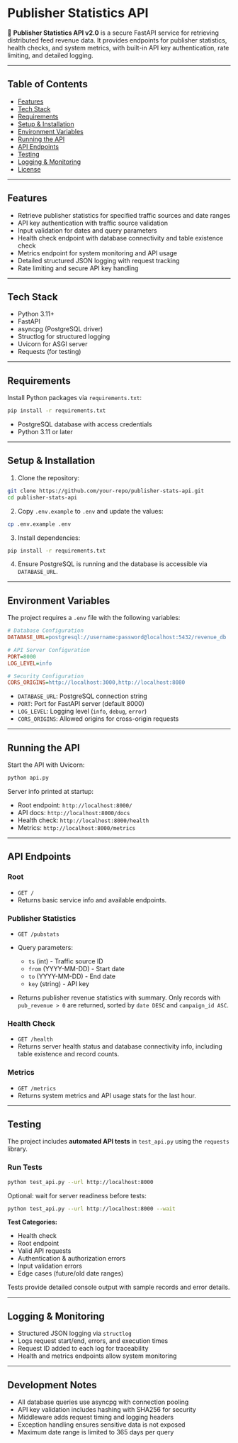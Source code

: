 # Publisher Statistics API

🚀 **Publisher Statistics API v2.0** is a secure FastAPI service for retrieving distributed feed revenue data. It provides endpoints for publisher statistics, health checks, and system metrics, with built-in API key authentication, rate limiting, and detailed logging.

---

## Table of Contents

- [Features](#features)  
- [Tech Stack](#tech-stack)  
- [Requirements](#requirements)  
- [Setup & Installation](#setup--installation)  
- [Environment Variables](#environment-variables)  
- [Running the API](#running-the-api)  
- [API Endpoints](#api-endpoints)  
- [Testing](#testing)  
- [Logging & Monitoring](#logging--monitoring)  
- [License](#license)  

---

## Features

- Retrieve publisher statistics for specified traffic sources and date ranges  
- API key authentication with traffic source validation  
- Input validation for dates and query parameters  
- Health check endpoint with database connectivity and table existence check  
- Metrics endpoint for system monitoring and API usage  
- Detailed structured JSON logging with request tracking  
- Rate limiting and secure API key handling  

---

## Tech Stack

- Python 3.11+  
- FastAPI  
- asyncpg (PostgreSQL driver)  
- Structlog for structured logging  
- Uvicorn for ASGI server  
- Requests (for testing)  

---

## Requirements

Install Python packages via `requirements.txt`:

```bash
pip install -r requirements.txt
````

* PostgreSQL database with access credentials
* Python 3.11 or later

---

## Setup & Installation

1. Clone the repository:

```bash
git clone https://github.com/your-repo/publisher-stats-api.git
cd publisher-stats-api
```

2. Copy `.env.example` to `.env` and update the values:

```bash
cp .env.example .env
```

3. Install dependencies:

```bash
pip install -r requirements.txt
```

4. Ensure PostgreSQL is running and the database is accessible via `DATABASE_URL`.

---

## Environment Variables

The project requires a `.env` file with the following variables:

```ini
# Database Configuration
DATABASE_URL=postgresql://username:password@localhost:5432/revenue_db

# API Server Configuration
PORT=8000
LOG_LEVEL=info

# Security Configuration
CORS_ORIGINS=http://localhost:3000,http://localhost:8080
```

* `DATABASE_URL`: PostgreSQL connection string
* `PORT`: Port for FastAPI server (default 8000)
* `LOG_LEVEL`: Logging level (`info`, `debug`, `error`)
* `CORS_ORIGINS`: Allowed origins for cross-origin requests

---

## Running the API

Start the API with Uvicorn:

```bash
python api.py
```

Server info printed at startup:

* Root endpoint: `http://localhost:8000/`
* API docs: `http://localhost:8000/docs`
* Health check: `http://localhost:8000/health`
* Metrics: `http://localhost:8000/metrics`

---

## API Endpoints

### **Root**

* `GET /`
* Returns basic service info and available endpoints.

### **Publisher Statistics**

* `GET /pubstats`
* Query parameters:

  * `ts` (int) - Traffic source ID
  * `from` (YYYY-MM-DD) - Start date
  * `to` (YYYY-MM-DD) - End date
  * `key` (string) - API key
* Returns publisher revenue statistics with summary. Only records with `pub_revenue > 0` are returned, sorted by `date DESC` and `campaign_id ASC`.

### **Health Check**

* `GET /health`
* Returns server health status and database connectivity info, including table existence and record counts.

### **Metrics**

* `GET /metrics`
* Returns system metrics and API usage stats for the last hour.

---

## Testing

The project includes **automated API tests** in `test_api.py` using the `requests` library.

### Run Tests

```bash
python test_api.py --url http://localhost:8000
```

Optional: wait for server readiness before tests:

```bash
python test_api.py --url http://localhost:8000 --wait
```

**Test Categories:**

* Health check
* Root endpoint
* Valid API requests
* Authentication & authorization errors
* Input validation errors
* Edge cases (future/old date ranges)

Tests provide detailed console output with sample records and error details.

---

## Logging & Monitoring

* Structured JSON logging via `structlog`
* Logs request start/end, errors, and execution times
* Request ID added to each log for traceability
* Health and metrics endpoints allow system monitoring

---

## Development Notes

* All database queries use asyncpg with connection pooling
* API key validation includes hashing with SHA256 for security
* Middleware adds request timing and logging headers
* Exception handling ensures sensitive data is not exposed
* Maximum date range is limited to 365 days per query